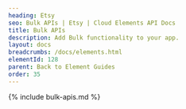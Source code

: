 ```yaml
---
heading: Etsy
seo: Bulk APIs | Etsy | Cloud Elements API Docs
title: Bulk APIs
description: Add Bulk functionality to your app.
layout: docs
breadcrumbs: /docs/elements.html
elementId: 128
parent: Back to Element Guides
order: 35
---
```


{% include bulk-apis.md %}
